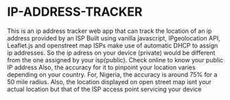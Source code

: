 # IP-ADDRESS-TRACKER
This is an ip address tracker web app that can track the location of an ip address provided by an ISP
Built using vanilla javascript, IPgeolocation API, Leaflet.js and openstreet map
ISPs make use of automatic DHCP to assign ip addresses. So the ip adress on your device (private) would be different from the one assigned by your isp(public). Check online to know your public IP address
Also, the accuracy for it to pinpoint your location varies depending on your country. For, Nigeria, the accuracy is around 75% for a 50 mile radius.
Also, the location displayed on open street map isnt your actual location but that of the ISP access point servicing your device
